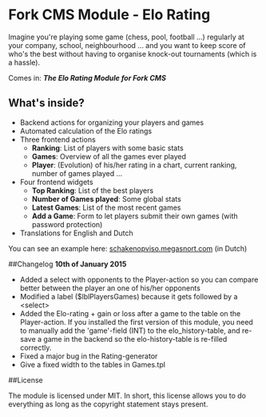 Fork CMS Module - Elo Rating
============================

Imagine you're playing some game (chess, pool, football ...) regularly at your company, school, neighbourhood ... and you want to keep score of who's the best without having to organise knock-out tournaments (which is a hassle).
 
Comes in: ***The Elo Rating Module for Fork CMS***

## What's inside?
* Backend actions for organizing your players and games
* Automated calculation of the Elo ratings
* Three frontend actions
	* **Ranking**: List of players with some basic stats
	* **Games**: Overview of all the games ever played
	* **Player**: (Evolution) of his/her rating in a chart, current ranking, number of games played ...
* Four frontend widgets
 	* **Top Ranking**: List of the best players
	* **Number of Games played**: Some global stats
	* **Latest Games**: List of the most recent games
	* **Add a Game**: Form to let players submit their own games (with password protection)
* Translations for English and Dutch

You can see an example here: [schakenopviso.megasnort.com](http://schakenopviso.megasnort.com) (in Dutch)

##Changelog
**10th of January 2015**

* Added a select with opponents to the Player-action so you can compare better between the player an one of his/her opponents
* Modified a label ($lblPlayersGames) because it gets followed by a &lt;select&gt;
* Added the Elo-rating + gain or loss after a game to the table on the Player-action. If you installed the first version of this module, you need to manually add the 'game'-field (INT) to the elo_history-table, and re-save a game in the backend so the elo-history-table is re-filled correctly.
* Fixed a major bug in the Rating-generator
* Give a fixed width to the tables in Games.tpl

##License

The module is licensed under MIT. In short, this license allows you to do everything as long as the copyright statement stays present.
